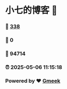 # 小七的博客 :link:  
### :page_facing_up: [338](/tag.html) 
### :speech_balloon: 0 
### :hibiscus: 94714 
### :alarm_clock: 2025-05-06 11:15:18 
### Powered by :heart: [Gmeek](https://github.com/Meekdai/Gmeek)
